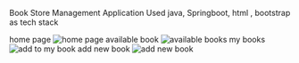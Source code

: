 Book Store Management Application Used java, Springboot, html , bootstrap as tech stack

home page
![home page](https://github.com/user-attachments/assets/b4566272-8343-474c-95d8-8a3bce4e847f)
available book 
![available books](https://github.com/user-attachments/assets/3951d29c-e49a-4475-9f31-bb03db1659c0)
my books
![add to my book](https://github.com/user-attachments/assets/73671b59-5281-4699-9faa-e441ef67ddce)
add new book
![add new book](https://github.com/user-attachments/assets/fc3290e6-fa0a-4275-896d-3b51f5607fe9)
